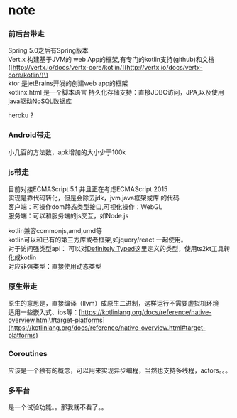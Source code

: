 # note

### 前后台带走

Spring 5.0之后有Spring版本  
Vert.x 构建基于JVM的 web App的框架,有专门的kotlin支持\(github\)和文档\([http://vertx.io/docs/vertx-core/kotlin/](http://vertx.io/docs/vertx-core/kotlin/)\)  
ktor 是jetBrains开发的创建web app的框架  
kotlinx.html 是一个脚本语言 持久化存储支持：直接JDBC访问，JPA,以及使用java驱动NoSQL数据库

heroku ?

### Android带走

小几百的方法数，apk增加的大小少于100k

### js带走

目前对接ECMAScript 5.1 并且正在考虑ECMAScript 2015  
实现是靠代码转化，但是会除去jdk，jvm,java框架或库 的代码  
客户端：可操作dom静态类型接口,可视化操作：WebGL  
服务端：可以和服务端的js交互，如Node.js

kotlin兼容commonjs,amd,umd等  
kotlin可以和已有的第三方库或者框架,如jquery/react 一起使用。  
对于访问强类型api： 可以对[Definitely Typed](http://definitelytyped.org/)这里定义的类型，使用ts2kt工具转化成kotlin  
对应非强类型：直接使用动态类型

### 原生带走

原生的意思是，直接编译（llvm）成原生二进制，这样运行不需要虚拟机环境  
适用一些嵌入式、ios等：[https://kotlinlang.org/docs/reference/native-overview.html\#target-platforms](https://kotlinlang.org/docs/reference/native-overview.html#target-platforms)

### Coroutines

应该是一个独有的概念，可以用来实现异步编程，当然也支持多线程，actors。。。

### 多平台

是一个试验功能。。那我就不看了。。

